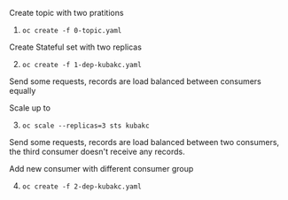 
Create topic with two pratitions 
1. `oc create -f 0-topic.yaml`

Create Stateful set with two replicas 

2. `oc create -f 1-dep-kubakc.yaml`

Send some requests, records are load balanced between consumers equally 

Scale up to 

3. `oc scale --replicas=3 sts kubakc`

Send some requests, records are load balanced between two consumers, the third consumer doesn't receive any records. 

Add new consumer with different consumer group 

4. `oc create -f 2-dep-kubakc.yaml`